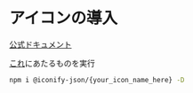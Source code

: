 # アイコンの導入

[公式ドキュメント](https://github.com/egoist/tailwindcss-icons)

[これ](https://github.com/egoist/tailwindcss-icons#:~:text=npm%20i%20%40iconify%2Djson/mdi%20%40iconify%2Djson/lucide%20%2DD)にあたるものを実行

```bash
npm i @iconify-json/{your_icon_name_here} -D
```
